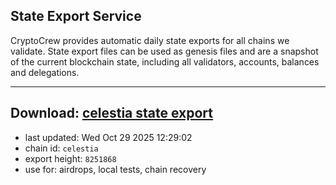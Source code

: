 ## State Export Service
CryptoCrew provides automatic daily state exports for all chains we validate. State export files can be used as genesis files and are a snapshot of the current blockchain state, including all validators, accounts, balances and delegations.

---
**Download: [celestia state export](https://dl-eu2.ccvalidators.com/SERVICE/celestia/celestia_export_8251868.json)**
---

- last updated: Wed Oct 29 2025 12:29:02
- chain id: `celestia`
- export height: `8251868`
- use for: airdrops, local tests, chain recovery
